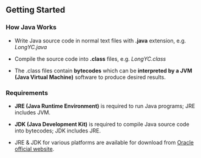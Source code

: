 ## Getting Started

### How Java Works

- Write Java source code in normal text files with **.java** extension, e.g. *LongYC.java*

- Compile the source code into **.class** files, e.g. *LongYC.class*

- The .class files contain **bytecodes** which can be **interpreted by a JVM (Java Virtual Machine)** software to produce desired results.

### Requirements

- **JRE (Java Runtime Environment)** is required to run Java programs; JRE includes JVM.

- **JDK (Java Development Kit)** is required to compile Java source code into bytecodes; JDK includes JRE.

- JRE & JDK for various platforms are available for download from [Oracle official website](http://www.oracle.com/technetwork/java/javase/downloads/index.html "Java SE - Downloads | Oracle Technology Network | Oracle").
